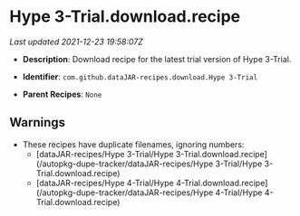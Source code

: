 # Hype 3-Trial.download.recipe

_Last updated 2021-12-23 19:58:07Z_

- **Description**: Download recipe for the latest trial version of Hype 3-Trial.

- **Identifier**: `com.github.dataJAR-recipes.download.Hype 3-Trial`

- **Parent Recipes**: `None`

## Warnings

- These recipes have duplicate filenames, ignoring numbers:
    - [dataJAR-recipes/Hype 3-Trial/Hype 3-Trial.download.recipe](/autopkg-dupe-tracker/dataJAR-recipes/Hype 3-Trial/Hype 3-Trial.download.recipe)
    - [dataJAR-recipes/Hype 4-Trial/Hype 4-Trial.download.recipe](/autopkg-dupe-tracker/dataJAR-recipes/Hype 4-Trial/Hype 4-Trial.download.recipe)